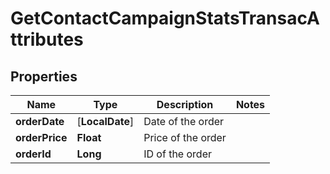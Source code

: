 
# GetContactCampaignStatsTransacAttributes

## Properties
Name | Type | Description | Notes
------------ | ------------- | ------------- | -------------
**orderDate** |  [**LocalDate**] | Date of the order | 
**orderPrice** | **Float** | Price of the order | 
**orderId** | **Long** | ID of the order | 



